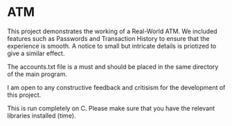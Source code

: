 # ATM

This project demonstrates the working of a Real-World ATM. We included features such as Passwords and Transaction History to ensure that the experience is smooth.
A notice to small but intricate details is priotized to give a similar effect.

The accounts.txt file is a must and should be placed in the same directory of the main program.

I am open to any constructive feedback and critisism for the development of this project.

This is run completely on C. 
Please make sure that you have the relevant libraries installed (time).

